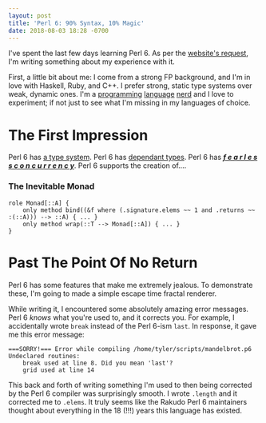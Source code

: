 ```yaml
---
layout: post
title: 'Perl 6: 90% Syntax, 10% Magic'
date: 2018-08-03 18:28 -0700
---
```

I've spent the last few days learning Perl 6. As per the [website's request](https://perl6.org/community/), I'm writing something about my experience with it.  

First, a little bit about me: I come from a strong FP background, and I'm in love with Haskell, Ruby, and C++. I prefer strong, static type systems over weak, dynamic ones. I'm a [programming](https://aearnus.github.io/programming/2018/07/09/programming-language-diversity.html) [language](https://aearnus.github.io/programming/smalltalk/2018/07/03/some-thoughts-about-oop.html) [nerd](https://aearnus.github.io/programming/charm/2018/04/19/a-charming-proposal.html) and I love to experiment; if not just to see what I'm missing in my languages of choice.

The First Impression
===
Perl 6 has [a type system](https://docs.perl6.org/language/typesystem). Perl 6 has [dependant types](https://docs.perl6.org/language/typesystem#subset). Perl 6 has [_**f e a r l e s s c o n c u r r e n c y**_](https://docs.perl6.org/language/operators#Hyper_operators). Perl 6 supports the creation of....

### The Inevitable Monad

```perl6
role Monad[::A] { 
    only method bind((&f where (.signature.elems ~~ 1 and .returns ~~ :(::A))) --> ::A) { ... }
    only method wrap(::T --> Monad[::A]) { ... }
}
```

Past The Point Of No Return
===
Perl 6 has some features that make me extremely jealous. To demonstrate these, I'm going to made a simple escape time fractal renderer.

While writing it, I encountered some absolutely amazing error messages. Perl 6 _knows_ what you're used to, and it corrects you. For example, I accidentally wrote `break` instead of the Perl 6-ism `last`. In response, it gave me this error message:

```
===SORRY!=== Error while compiling /home/tyler/scripts/mandelbrot.p6
Undeclared routines:
    break used at line 8. Did you mean 'last'?
    grid used at line 14
```

This back and forth of writing something I'm used to then being corrected by the Perl 6 compiler was surprisingly smooth. I wrote `.length` and it corrected me to `.elems`. It truly seems like the Rakudo Perl 6 maintainers thought about everything in the 18 (!!!) years this language has existed.
